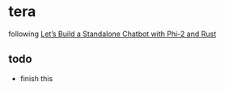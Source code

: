 # tera

following [Let’s Build a Standalone Chatbot with Phi-2 and Rust](https://medium.com/@isalapiyarisi/lets-build-a-standalone-chatbot-with-phi-2-and-rust-48c0f714f915)

## todo

- finish this